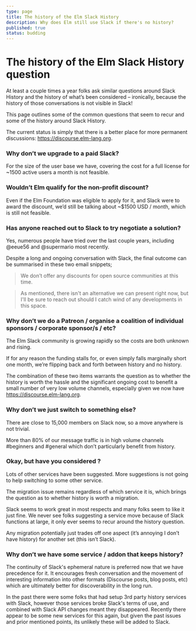 ```yaml
---
type: page
title: The history of the Elm Slack History
description: Why does Elm still use Slack if there's no history?
published: true
status: budding
---
```



# The history of the Elm Slack History question

At least a couple times a year folks ask similar questions around Slack History and the history of what’s been considered – ironically, because the history of those conversations is not visible in Slack!

This page outlines some of the common questions that seem to recur and some of the history around Slack History.

<tldr/> The current status is simply that there is a better place for more permanent discussions: https://discourse.elm-lang.org.


### Why don’t we upgrade to a paid Slack?

For the size of the user base we have, covering the cost for a full license for ~1500 active users a month is not feasible.


### Wouldn’t Elm qualify for the non-profit discount?

Even if the Elm Foundation was eligible to apply for it, and Slack were to award the discount, we’d still be talking about ~$1500 USD / month, which is still not feasible.


### Has anyone reached out to Slack to try negotiate a solution?

Yes, numerous people have tried over the last couple years, including @eeue56 and @supermario most recently.

Despite a long and ongoing conversation with Slack, the final outcome can be summarised in these two email snippets;

> We don’t offer any discounts for open source communities at this time.

> As mentioned, there isn't an alternative we can present right now, but I'll be sure to reach out should I catch wind of any developments in this space.


### Why don’t we do a Patreon / organise a coalition of individual sponsors / corporate sponsor/s / etc?

The Elm Slack community is growing rapidly so the costs are both unknown and rising.

If for any reason the funding stalls for, or even simply falls marginally short one month, we’re flipping back and forth between history and no history.

The combination of these two items warrants the question as to whether the history is worth the hassle and the significant ongoing cost to benefit a small number of very low volume channels, especially given we now have https://discourse.elm-lang.org.


### Why don’t we just switch to something else?

There are close to 15,000 members on Slack now, so a move anywhere is not trivial.

More than 80% of our message traffic is in high volume channels #beginners and #general which don’t particularly benefit from history.


### Okay, but have you considered <some alternative service>?

Lots of other services have been suggested. More suggestions is not going to help switching to some other service.

The migration issue remains regardless of which service it is, which brings the question as to whether history is worth a migration.

Slack seems to work great in most respects and many folks seem to like it just fine. We never see folks suggesting a service move because of Slack functions at large, it only ever seems to recur around the history question.

Any migration potentially just trades off one aspect (it’s annoying I don’t have history) for another set (this isn’t Slack).


### Why don’t we have some service / addon that keeps history?

The continuity of Slack's ephemeral nature is preferred now that we have precedence for it. It encourages fresh conversation and the movement of interesting information into other formats (Discourse posts, blog posts, etc) which are ultimately better for discoverability in the long run.

In the past there were some folks that had setup 3rd party history services with Slack, however those services broke Slack's terms of use, and combined with Slack API changes meant they disappeared. Recently there appear to be some new services for this again, but given the past issues and prior mentioned points, its unlikely these will be added to Slack.
